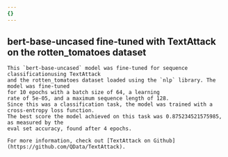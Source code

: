 ```yaml
---
{}
---
```

## bert-base-uncased fine-tuned with TextAttack on the rotten_tomatoes dataset
    
    This `bert-base-uncased` model was fine-tuned for sequence classificationusing TextAttack 
    and the rotten_tomatoes dataset loaded using the `nlp` library. The model was fine-tuned 
    for 10 epochs with a batch size of 64, a learning 
    rate of 5e-05, and a maximum sequence length of 128. 
    Since this was a classification task, the model was trained with a cross-entropy loss function. 
    The best score the model achieved on this task was 0.875234521575985, as measured by the 
    eval set accuracy, found after 4 epochs.
    
    For more information, check out [TextAttack on Github](https://github.com/QData/TextAttack).
